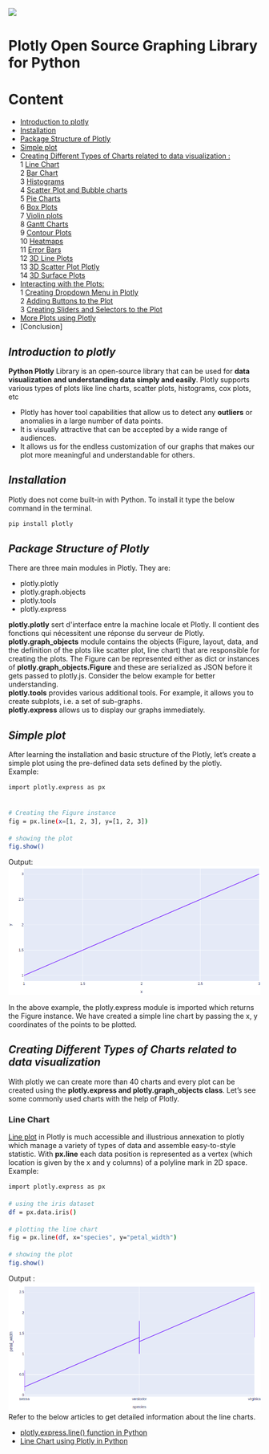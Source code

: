 ![](https://dit.sn/wp-content/uploads/2019/03/Logo.png)

# Plotly Open Source Graphing Library for Python
# Content

- [Introduction to plotly](#introduction-to-plotly)
- [Installation](#installation)
- [Package Structure of Plotly](#package-structure-of-plotly)
- [Simple plot](#simple-plot) 
- [Creating Different Types of Charts related to data visualization :](#creating-different-types-of-charts-related-to-data-visualization)  
     1 [Line Chart](#line-chart)  
     2 [Bar Chart](#Bar.Chart)  
     3 [Histograms](#Histograms)  
     4 [Scatter Plot and Bubble charts](#Scatter.Plot.and.Bubble.charts)  
     5 [Pie Charts](#Pie.Charts)  
     6 [Box Plots](#Box.Plots)  
     7 [Violin plots](#Violin.plots)  
     8 [Gantt Charts](#Gantt.Charts)  
     9 [Contour Plots](#Contour.Plots)  
     10 [Heatmaps](#Heatmaps)  
     11 [Error Bars](#Error.Bars)  
     12 [3D Line Plots](#3D.Line.Plots)  
     13 [3D Scatter Plot Plotly](#3D.Scatter.Plot.Plotly)  
     14 [3D Surface Plots](#3D.Surface.Plots)  
- [Interacting with the Plots:](#Interacting.with.the.Plots)  
     1 [Creating Dropdown Menu in Plotly](#Creating.Dropdown.Menu.in.Plotly)  
     2 [Adding Buttons to the Plot](#Adding.Buttons.to.the.Plot)  
     3 [Creating Sliders and Selectors to the Plot](#CreatingSlidersandSelectorstothePlot)  
- [More Plots using Plotly](#More.Plots.using.Plotly)  
- [Conclusion]

## _Introduction to plotly_

**Python Plotly** Library is an open-source library that can be used for **data visualization and understanding data simply and easily**. Plotly supports various types of plots like line charts, scatter plots, histograms, cox plots, etc  
- Plotly has hover tool capabilities that allow us to detect any **outliers** or anomalies in a large number of data points.  
- It is visually attractive that can be accepted by a wide range of audiences.  
- It allows us for the endless customization of our graphs that makes our plot more meaningful and understandable for others.  
## _Installation_
Plotly does not come built-in with Python. To install it type the below command in the terminal.  
```sh
pip install plotly
```
## _Package Structure of Plotly_  

There are three main modules in Plotly. They are:
- plotly.plotly
- plotly.graph.objects
- plotly.tools
- plotly.express  

**plotly.plotly** sert d'interface entre la machine locale et Plotly. Il contient des fonctions qui nécessitent une réponse du serveur de Plotly.  
**plotly.graph_objects** module contains the objects (Figure, layout, data, and the definition of the plots like scatter plot, line chart) that are responsible for creating the plots.  The Figure can be represented either as dict or instances of **plotly.graph_objects.Figure** and these are serialized as JSON before it gets passed to plotly.js. Consider the below example for better understanding.  
**plotly.tools** provides various additional tools. For example, it allows you to create subplots, i.e. a set of sub-graphs.  
**plotly.express** allows us to display our graphs immediately. 

## _Simple plot_ 
After learning the installation and basic structure of the Plotly, let’s create a simple plot using the pre-defined data sets defined by the plotly.  
Example:
```sh
import plotly.express as px


# Creating the Figure instance
fig = px.line(x=[1, 2, 3], y=[1, 2, 3])

# showing the plot
fig.show()
```
Output:
![](SimplePlot.png)  

In the above example, the plotly.express module is imported which returns the Figure instance. We have created a simple line chart by passing the x, y coordinates of the points to be plotted.

## _Creating Different Types of Charts related to data visualization_  
With plotly we can create more than 40 charts and every plot can be created using the **plotly.express and plotly.graph_objects class**. Let’s see some commonly used charts with the help of Plotly.  

### Line Chart
[Line plot](https://www.geeksforgeeks.org/line-chart-using-plotly-in-python/) in Plotly is much accessible and illustrious annexation to plotly which manage a variety of types of data and assemble easy-to-style statistic. With **px.line** each data position is represented as a vertex  (which location is given by the x and y columns) of a polyline mark in 2D space.  
Example:  
```sh
import plotly.express as px

# using the iris dataset
df = px.data.iris()

# plotting the line chart
fig = px.line(df, x="species", y="petal_width")

# showing the plot
fig.show()
```  
Output :
![](line_chart.png)  
Refer to the below articles to get detailed information about the line charts.
- [plotly.express.line() function in Python](https://www.geeksforgeeks.org/plotly-express-line-function-in-python/)
- [Line Chart using Plotly in Python](https://www.geeksforgeeks.org/line-chart-using-plotly-in-python/)
